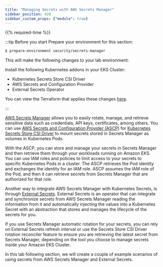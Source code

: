```yaml
---
title: "Managing Secrets with AWS Secrets Manager"
sidebar_position: 420
sidebar_custom_props: {"module": true}
---
```


{{% required-time %}}

:::tip Before you start
Prepare your environment for this section:

```bash timeout=600 wait=30 hook=install
$ prepare-environment security/secrets-manager
```

This will make the following changes to your lab environment:

Install the following Kubernetes addons in your EKS Cluster:
* Kubernetes Secrets Store CSI Driver
* AWS Secrets and Configuration Provider
* External Secrets Operator

You can view the Terraform that applies these changes [here](https://github.com/aws-samples/eks-workshop-v2/tree/main/manifests/modules/security/secrets/secrets-manager/.workshop/terraform).

:::

[AWS Secrets Manager](https://aws.amazon.com/secrets-manager/) allows you to easily rotate, manage, and retrieve sensitive data such as credentials, API keys, certificates, among others. You can use [AWS Secrets and Configuration Provider (ASCP)](https://github.com/aws/secrets-store-csi-driver-provider-aws) for [Kubernetes Secrets Store CSI Driver](https://secrets-store-csi-driver.sigs.k8s.io/) to mount secrets stored in Secrets Manager as volumes in Kubernetes Pods.

With the ASCP, you can store and manage your secrets in Secrets Manager and then retrieve them through your workloads running on Amazon EKS. You can use IAM roles and policies to limit access to your secrets to specific Kubernetes Pods in a cluster. The ASCP retrieves the Pod identity and exchanges the identity for an IAM role. ASCP assumes the IAM role of the Pod, and then it can retrieve secrets from Secrets Manager that are authorized for that role.

Another way to integrate AWS Secrets Manager with Kubernetes Secrets, is through [External Secrets](https://external-secrets.io/). External Secrets is an operator that can integrate and synchronize secrets from AWS Secrets Manager reading the information from it and automatically injecting the values into a Kubernetes Secret with an abstraction that stores and manages the lifecycle of the secrets for you.

If you use Secrets Manager automatic rotation for your secrets, you can rely on External Secrets refresh interval or use the Secrets Store CSI Driver rotation reconciler feature to ensure you are retrieving the latest secret from Secrets Manager, depending on the tool you choose to manage secrets inside your Amazon EKS Cluster.

In this lab following section, we will create a couple of example scenarios of using secrets from AWS Secrets Manager and External Secrets.
